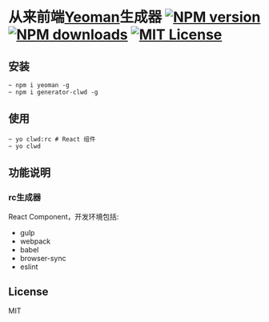 # 从来前端[Yeoman](http://yeoman.io)生成器 [![NPM version][npm-version-image]][npm-url] [![NPM downloads][npm-downloads-image]][npm-url] [![MIT License][license-image]][license-url]
[license-image]: http://img.shields.io/badge/license-MIT-blue.svg?style=flat
[license-url]: LICENSE

[npm-url]: https://npmjs.org/package/generator-clwd
[npm-version-image]: http://img.shields.io/npm/v/generator-clwd.svg?style=flat
[npm-downloads-image]: http://img.shields.io/npm/dm/generator-clwd.svg?style=flat

## 安装
```
~ npm i yeoman -g
~ npm i generator-clwd -g
```

## 使用
```
~ yo clwd:rc # React 组件
~ yo clwd
```

## 功能说明

### rc生成器
React Component，开发环境包括:

* gulp
* webpack
* babel
* browser-sync
* eslint

## License

MIT
